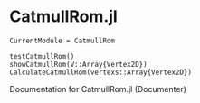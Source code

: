 # CatmullRom.jl

```@meta
CurrentModule = CatmullRom
```
```@docs
testCatmullRom()
showCatmullRom(V::Array{Vertex2D})
CalculateCatmullRom(vertexs::Array{Vertex2D})
```



Documentation for CatmullRom.jl
(Documenter)
